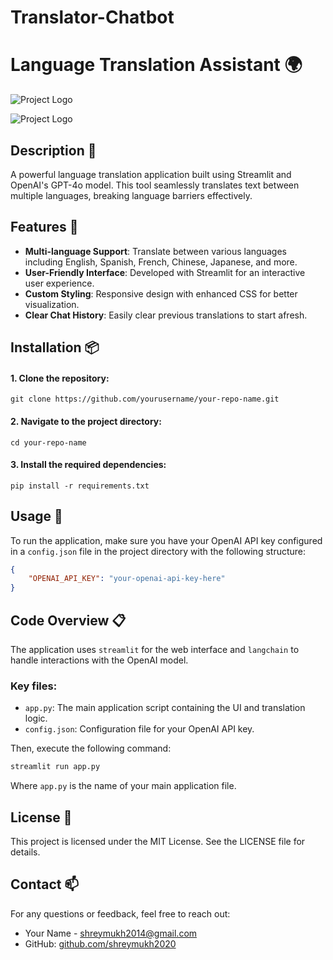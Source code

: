 # Translator-Chatbot

# Language Translation Assistant 🌍

![Project Logo](https://github.com/shreymukh2020/Translator-Chatbot-GPT-4/blob/main/App_screenshot_2.png)


![Project Logo](https://github.com/shreymukh2020/Translator-Chatbot-GPT-4/blob/main/App_screenshot_1.png)

## Description 📝
A powerful language translation application built using Streamlit and OpenAI's GPT-4o model. This tool seamlessly translates text between multiple languages, breaking language barriers effectively.

## Features 🌟
- **Multi-language Support**: Translate between various languages including English, Spanish, French, Chinese, Japanese, and more.
- **User-Friendly Interface**: Developed with Streamlit for an interactive user experience.
- **Custom Styling**: Responsive design with enhanced CSS for better visualization.
- **Clear Chat History**: Easily clear previous translations to start afresh.

## Installation 📦

#### 1. Clone the repository:
   ```
   git clone https://github.com/yourusername/your-repo-name.git
   ```
#### 2. Navigate to the project directory:
   ```
   cd your-repo-name
   ```
#### 3. Install the required dependencies:
   ```
   pip install -r requirements.txt
   ```

## Usage 📖
To run the application, make sure you have your OpenAI API key configured in a `config.json` file in the project directory with the following structure:
```json
{
    "OPENAI_API_KEY": "your-openai-api-key-here"
}
```
## Code Overview 📋
The application uses `streamlit` for the web interface and `langchain` to handle interactions with the OpenAI model.

### Key files:
- `app.py`: The main application script containing the UI and translation logic.
- `config.json`: Configuration file for your OpenAI API key.

Then, execute the following command:

```bash
streamlit run app.py
```
Where `app.py` is the name of your main application file.

## License 📜
This project is licensed under the MIT License. See the LICENSE file for details.

## Contact 📫
For any questions or feedback, feel free to reach out:
- Your Name - [shreymukh2014@gmail.com](shreymukh2014@gmail.com)
- GitHub: [github.com/shreymukh2020](https://github.com/shreymukh2020)
